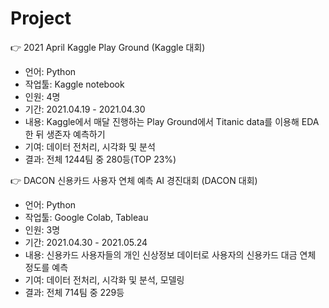 # Project
👉 2021 April Kaggle Play Ground (Kaggle 대회)
- 언어: Python
- 작업툴: Kaggle notebook
- 인원: 4명
- 기간: 2021.04.19 - 2021.04.30
- 내용: Kaggle에서 매달 진행하는 Play Ground에서 Titanic data를 이용해 EDA 한 뒤 생존자 예측하기
- 기여: 데이터 전처리, 시각화 및 분석
- 결과: 전체 1244팀 중 280등(TOP 23%)

👉 DACON 신용카드 사용자 연체 예측 AI 경진대회 (DACON 대회)
- 언어: Python
- 작업툴: Google Colab, Tableau
- 인원: 3명
- 기간: 2021.04.30 - 2021.05.24
- 내용: 신용카드 사용자들의 개인 신상정보 데이터로 사용자의 신용카드 대금 연체 정도를 예측
- 기여: 데이터 전처리, 시각화 및 분석, 모델링
- 결과: 전체 714팀 중 229등
